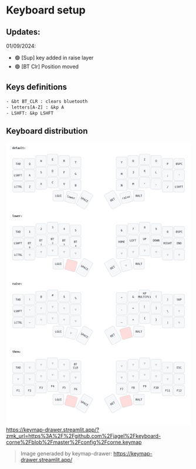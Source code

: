 # Keyboard setup

## Updates: 

01/09/2024:

- 🟢 [Sup] key added in raise layer 
- 🟢 [BT Clr] Position moved


## Keys definitions
    - &bt BT_CLR : clears bluetooth 
    - letters[A-Z] : &kp A
    - LSHFT: &kp LSHFT

## Keyboard distribution
![alt text](/media/my_keymap.png "keymap")
https://keymap-drawer.streamlit.app/?zmk_url=https%3A%2F%2Fgithub.com%2Fjagel%2Fkeyboard-corne%2Fblob%2Fmaster%2Fconfig%2Fcorne.keymap

> Image generaded by keymap-drawer:
> https://keymap-drawer.streamlit.app/
